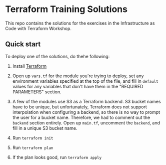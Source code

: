 # Terraform Training Solutions

This repo contains the solutions for the exercises in the Infrastructure as Code with Terraform Workshop. 




## Quick start

To deploy one of the solutions, do thehe following:

1. Install [Terraform](https://www.terraform.io/)

1. Open up `vars.tf` for the module you're trying to deploy, set any environment variables specified at the top of the
   file, and fill in `default` values for any variables that don't have them in the "REQUIRED PARAMETERS" section.

1. A few of the modules use S3 as a Terraform backend. S3 bucket names have to be unique, but unfortunately, Terraform
   does not support interpolation when configuring a backend, so there is no way to prompt the user for a bucket name.
   Therefore, we had to comment out the `backend` section entirely. Open up `main.tf`, uncomment the `backend`, and
   fill in a unique S3 bucket name.

1. Run `terraform init`

1. Run `terraform plan`

1. If the plan looks good, run `terraform apply`    

